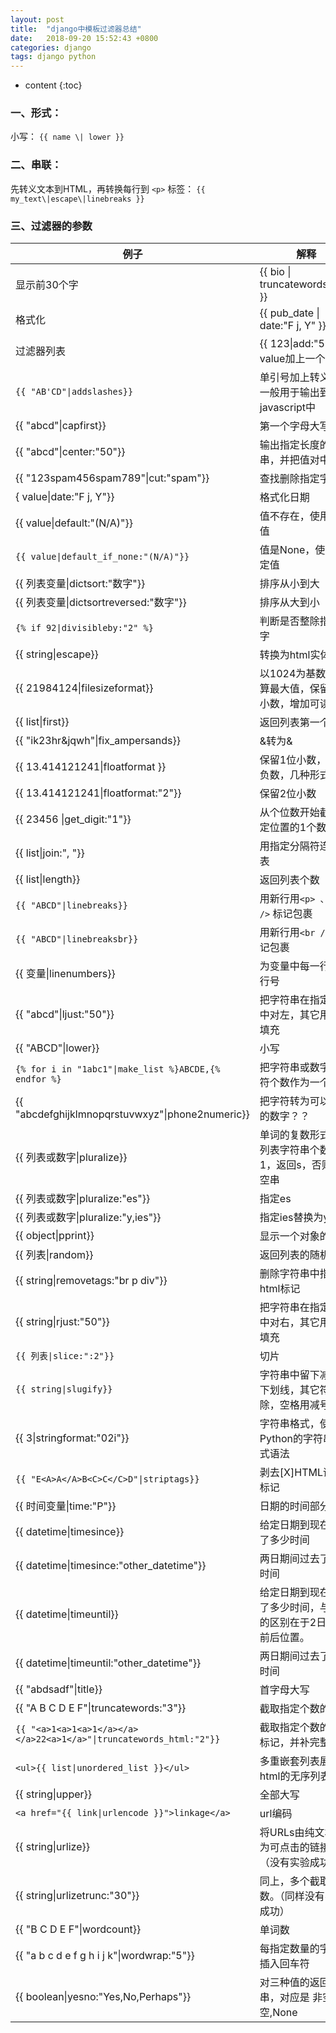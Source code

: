 ```yaml
---
layout: post
title:  "django中模板过滤器总结"
date:   2018-09-20 15:52:43 +0800
categories: django
tags: django python
---
```


* content
{:toc}


### 一、形式：

小写：  `{{ name \| lower }}`

### 二、串联：

先转义文本到HTML，再转换每行到 `<p>` 标签： `{{ my_text\|escape\|linebreaks }}`

### 三、过滤器的参数

|例子|解释|
|---|---|
|显示前30个字|{{ bio \| truncatewords:"30" }}|
|格式化|{{ pub_date \| date:"F j, Y" }}|
|过滤器列表|{{ 123\|add:"5" }} 给value加上一个数值|
|`{{ "AB'CD"\|addslashes}}`| 单引号加上转义号，一般用于输出到javascript中|
|{{ "abcd"\|capfirst}}| 第一个字母大写|
|{{ "abcd"\|center:"50"}}| 输出指定长度的字符串，并把值对中|
|{{ "123spam456spam789"\|cut:"spam"}}| 查找删除指定字符串|
|{ value\|date:"F j, Y"}}| 格式化日期|
|{{ value\|default:"(N/A)"}}| 值不存在，使用指定值|
|`{{ value\|default_if_none:"(N/A)"}}`| 值是None，使用指定值|
|{{ 列表变量\|dictsort:"数字"}}|排序从小到大|
|{{ 列表变量\|dictsortreversed:"数字"}}|排序从大到小|
|`{% if 92\|divisibleby:"2" %}` | 判断是否整除指定数字|
|{{ string\|escape}}|转换为html实体|
|{{ 21984124\|filesizeformat}}|以1024为基数，计算最大值，保留1位小数，增加可读性
|{{ list\|first}}|返回列表第一个元素
|{{ "ik23hr&jqwh"\|fix_ampersands}}| &转为&amp;
|{{ 13.414121241\|floatformat }} |保留1位小数，可为负数，几种形式
|{{ 13.414121241\|floatformat:"2"}}| 保留2位小数
|{{ 23456 \|get_digit:"1"}}|从个位数开始截取指定位置的1个数字
|{{ list\|join:", "}}|用指定分隔符连接列表
|{{ list\|length}}|返回列表个数
|`{{ "ABCD"\|linebreaks}}`| 用新行用`<p> 、 <br />` 标记包裹
|`{{ "ABCD"\|linebreaksbr}}`| 用新行用`<br />` 标记包裹
|{{ 变量\|linenumbers}}| 为变量中每一行加上行号
|{{ "abcd"\|ljust:"50"}}| 把字符串在指定宽度中对左，其它用空格填充
|{{ "ABCD"\|lower}}| 小写
|`{% for i in "1abc1"\|make_list %}ABCDE,{% endfor %} `| 把字符串或数字的字符个数作为一个列表
|{{ "abcdefghijklmnopqrstuvwxyz"\|phone2numeric}}| 把字符转为可以对应的数字？？
|{{ 列表或数字\|pluralize}}| 单词的复数形式，如列表字符串个数大于1，返回s，否则返回空串
|{{ 列表或数字\|pluralize:"es"}}| 指定es
|{{ 列表或数字\|pluralize:"y,ies"}}| 指定ies替换为y
|{{ object\|pprint}}| 显示一个对象的值
|{{ 列表\|random}}| 返回列表的随机一项
|{{ string\|removetags:"br p div"}}| 删除字符串中指定html标记
|{{ string\|rjust:"50"}}| 把字符串在指定宽度中对右，其它用空格填充
|`{{ 列表\|slice:":2"}}`| 切片
|`{{ string\|slugify}}`| 字符串中留下减号和下划线，其它符号删除，空格用减号替换
|{{ 3\|stringformat:"02i"}}| 字符串格式，使用Python的字符串格式语法
|`{{ "E<A>A</A>B<C>C</C>D"\|striptags}}`| 剥去[X]HTML语法标记
|{{ 时间变量\|time:"P"}}| 日期的时间部分格式
|{{ datetime\|timesince}}| 给定日期到现在过去了多少时间
|{{ datetime\|timesince:"other_datetime"}}| 两日期间过去了多少时间
|{{ datetime\|timeuntil}}| 给定日期到现在过去了多少时间，与上面的区别在于2日期的前后位置。
|{{ datetime\|timeuntil:"other_datetime"}}| 两日期间过去了多少时间
|{{ "abdsadf"\|title}}| 首字母大写
|{{ "A B C D E F"\|truncatewords:"3"}}| 截取指定个数的单词
|`{{ "<a>1<a>1<a>1</a></a></a>22<a>1</a>"\|truncatewords_html:"2"}}`| 截取指定个数的html标记，并补完整
|`<ul>{{ list\|unordered_list }}</ul>` | 多重嵌套列表展现为html的无序列表
|{{ string\|upper}}|全部大写
|`<a href="{{ link\|urlencode }}">linkage</a>` | url编码
|{{ string\|urlize}}| 将URLs由纯文本变为可点击的链接。（没有实验成功）
|{{ string\|urlizetrunc:"30"}}| 同上，多个截取字符数。（同样没有实验成功）|
|{{ "B C D E F"\|wordcount}}| 单词数|
|{{ "a b c d e f g h i j k"\|wordwrap:"5"}}| 每指定数量的字符就插入回车符|
|{{ boolean\|yesno:"Yes,No,Perhaps"}}| 对三种值的返回字符串，对应是 非空,空,None|
